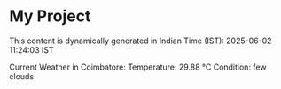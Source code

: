 # My Project

This content is dynamically generated in Indian Time (IST): 2025-06-02 11:24:03 IST


Current Weather in Coimbatore:
Temperature: 29.88 °C
Condition: few clouds
